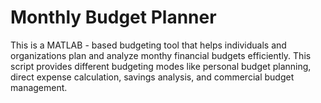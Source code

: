 # Monthly Budget Planner

This is a MATLAB - based budgeting tool that helps individuals and organizations plan and analyze monthy financial budgets efficiently. This script provides different budgeting modes like personal budget planning, direct expense calculation, savings analysis, and commercial budget management.
